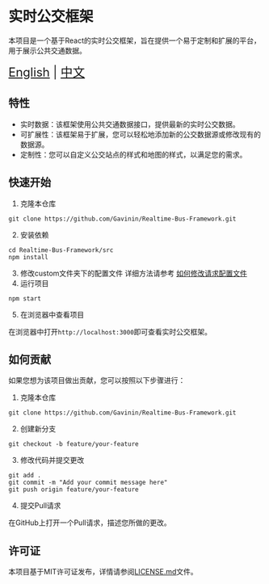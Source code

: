 # 实时公交框架

本项目是一个基于React的实时公交框架，旨在提供一个易于定制和扩展的平台，用于展示公共交通数据。

<div style="font-size: 1.5rem;">
  <a href="./README.md">English</a> | <a href="./README_ZH.md">中文</a>
</div>

## 特性

- 实时数据：该框架使用公共交通数据接口，提供最新的实时公交数据。
- 可扩展性：该框架易于扩展，您可以轻松地添加新的公交数据源或修改现有的数据源。
- 定制性：您可以自定义公交站点的样式和地图的样式，以满足您的需求。

## 快速开始

1. 克隆本仓库
```shell
git clone https://github.com/Gavinin/Realtime-Bus-Framework.git
```
2. 安装依赖
```shell
cd Realtime-Bus-Framework/src
npm install
```
3. 修改custom文件夹下的配置文件
   详细方法请参考 [如何修改请求配置文件](./documents/how_to_custom_api_zh.md)
4. 运行项目
```shell
npm start
```
5. 在浏览器中查看项目

在浏览器中打开`http://localhost:3000`即可查看实时公交框架。

## 如何贡献

如果您想为该项目做出贡献，您可以按照以下步骤进行：

1. 克隆本仓库
```shell
git clone https://github.com/Gavinin/Realtime-Bus-Framework.git
```
2. 创建新分支
```shell
git checkout -b feature/your-feature
```
3. 修改代码并提交更改
```shell
git add .
git commit -m "Add your commit message here"
git push origin feature/your-feature
```
4. 提交Pull请求

在GitHub上打开一个Pull请求，描述您所做的更改。


## 许可证

本项目基于MIT许可证发布，详情请参阅[LICENSE.md](LICENSE.md)文件。

